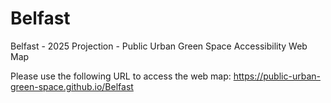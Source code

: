 # Belfast
Belfast - 2025 Projection - Public Urban Green Space Accessibility Web Map

Please use the following URL to access the web map:
https://public-urban-green-space.github.io/Belfast
